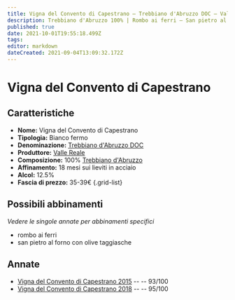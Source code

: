 ```yaml
---
title: Vigna del Convento di Capestrano – Trebbiano d'Abruzzo DOC – Valle Reale – Abruzzo (IT) – 35-39€ – 5★
description: Trebbiano d'Abruzzo 100% | Rombo ai ferri – San pietro al forno con olive taggiasche
published: true
date: 2021-10-01T19:55:18.499Z
tags: 
editor: markdown
dateCreated: 2021-09-04T13:09:32.172Z
---
```


# Vigna del Convento di Capestrano

## Caratteristiche
- **Nome:** Vigna del Convento di Capestrano
- **Tipologia:** Bianco fermo
- **Denominazione:** [Trebbiano d'Abruzzo DOC](/denominazioni/Italia/Abruzzo/DOC/Trebbiano-d-Abruzzo) 
- **Produttore:** [Valle Reale](/produttori/Italia/Abruzzo/Valle-Reale) 
- **Composizione:** 100% [Trebbiano d'Abruzzo](/vitigni/Italia/trebbiano-d-abruzzo)
- **Affinamento:** 18 mesi sui lieviti in acciaio
- **Alcol:** 12.5%
- **Fascia di prezzo:** 35-39€
{.grid-list}



## Possibili abbinamenti
*Vedere le singole annate per abbinamenti specifici*

- rombo ai ferri
- san pietro al forno con olive taggiasche

## Annate
- [Vigna del Convento di Capestrano 2015](/vini/Italia/Abruzzo/Valle-Reale/Vigna-del-Convento-di-Capestrano/2015) -- <span class="star-5"></span> -- 93/100
- [Vigna del Convento di Capestrano 2018](/vini/Italia/Abruzzo/Valle-Reale/Vigna-del-Convento-di-Capestrano/2018) -- <span class="star-5"></span> -- 95/100